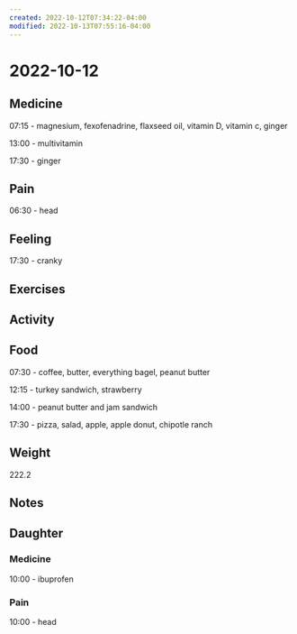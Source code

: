 ```yaml
---
created: 2022-10-12T07:34:22-04:00
modified: 2022-10-13T07:55:16-04:00
---
```


# 2022-10-12

## Medicine

07:15 - magnesium, fexofenadrine, flaxseed oil, vitamin D, vitamin c, ginger

13:00 - multivitamin

17:30 - ginger

## Pain

06:30 - head

## Feeling

17:30 - cranky

## Exercises


## Activity


## Food

07:30 - coffee, butter, everything bagel, peanut butter 

12:15 - turkey sandwich, strawberry

14:00 - peanut butter and jam sandwich

17:30 - pizza, salad, apple, apple donut, chipotle ranch 

## Weight

222.2

## Notes


## Daughter


### Medicine

10:00 - ibuprofen 

### Pain

10:00 - head
